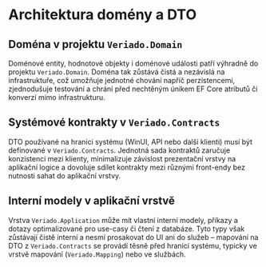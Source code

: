 # Architektura domény a DTO

## Doména v projektu `Veriado.Domain`

Doménové entity, hodnotové objekty i doménové události patří výhradně do projektu `Veriado.Domain`. Doména tak zůstává čistá a nezávislá na infrastruktuře, což umožňuje jednotné chování napříč perzistencemi, zjednodušuje testování a chrání před nechtěným únikem EF Core atributů či konverzí mimo infrastrukturu.

## Systémové kontrakty v `Veriado.Contracts`

DTO používané na hranici systému (WinUI, API nebo další klienti) musí být definované v `Veriado.Contracts`. Jednotná sada kontraktů zaručuje konzistenci mezi klienty, minimalizuje závislost prezentační vrstvy na aplikační logice a dovoluje sdílet kontrakty mezi různými front-endy bez nutnosti sahat do aplikační vrstvy.

## Interní modely v aplikační vrstvě

Vrstva `Veriado.Application` může mít vlastní interní modely, příkazy a dotazy optimalizované pro use-casy či čtení z databáze. Tyto typy však zůstávají čistě interní a nesmí prosakovat do UI ani do služeb – mapování na DTO z `Veriado.Contracts` se provádí těsně před hranicí systému, typicky ve vrstvě mapování (`Veriado.Mapping`) nebo ve službách.
